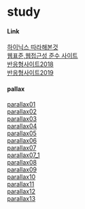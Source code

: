 # study

#### Link
  
  [하이닉스 따라해본것](http://webk.kr/home/study/hynix/hynixCoding/index.html)<br />
  [웹표준,웹접근성 준수 사이트](http://webk.kr/home/study/web/index.html)<br />
  [반응형사이트2018](http://webk.kr/home/study/respones/index.html)<br />
  [반응형사이트2019](http://webk.kr/home/study/respones2/index.html)<br />
  
#### pallax
  
  [parallax01](http://webk.kr/home/study/parallax/parallax01.html)<br />
  [parallax02](http://webk.kr/home/study/parallax/parallax02.html)<br />
  [parallax03](http://webk.kr/home/study/parallax/parallax03.html)<br />
  [parallax04](http://webk.kr/home/study/parallax/parallax04.html)<br />
  [parallax05](http://webk.kr/home/study/parallax/parallax05.html)<br />
  [parallax06](http://webk.kr/home/study/parallax/parallax06.html)<br />
  [parallax07](http://webk.kr/home/study/parallax/parallax07.html)<br />
  [parallax07_1](http://webk.kr/home/study/parallax/parallax07_1.html)<br />
  [parallax08](http://webk.kr/home/study/parallax/parallax08.html)<br />
  [parallax09](http://webk.kr/home/study/parallax/parallax09.html)<br />
  [parallax10](http://webk.kr/home/study/parallax/parallax10.html)<br />
  [parallax11](http://webk.kr/home/study/parallax/parallax11.html)<br />
  [parallax12](http://webk.kr/home/study/parallax/parallax12.html)<br />
  [parallax13](http://webk.kr/home/study/parallax/parallax13.html)<br />